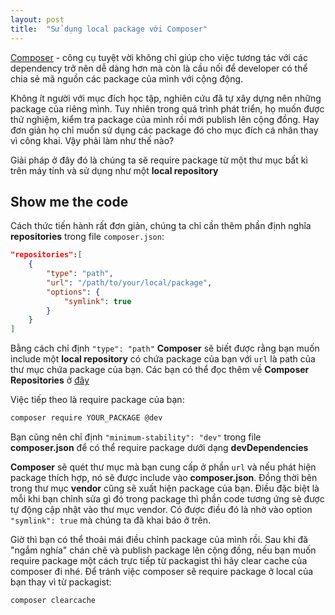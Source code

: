```yaml
---
layout: post
title:  "Sử dụng local package với Composer"
---
```


[Composer](https://getcomposer.org/) - công cụ tuyệt vời không chỉ giúp cho việc tương tác với các dependency trở nên dễ dàng hơn mà còn là cầu nối để developer có thể chia sẻ mã nguồn các package của mình với cộng động.

Không ít người với mục đích học tập, nghiên cứu đã tự xây dựng nên những package của riêng mình. Tuy nhiên trong quá trình phát triển, họ muốn được thử nghiệm, kiểm tra package của mình rồi mới publish lên cộng đồng. Hay đơn giản họ chỉ muốn sử dụng các package đó cho mục đích cá nhân thay vì công khai. Vậy phải làm như thế nào?

Giải pháp ở đây đó là chúng ta sẽ require package từ một thư mục bất kì trên máy tính và sử dụng như một **local repository**

## Show me the code
Cách thức tiến hành rất đơn giản, chúng ta chỉ cần thêm phần định nghĩa **repositories** trong file `composer.json`:
~~~json
"repositories":[
    {
        "type": "path",
        "url": "/path/to/your/local/package",
        "options": {
            "symlink": true
        }
    }
]
~~~
Bằng cách chỉ định `"type": "path"` **Composer** sẽ biết được rằng bạn muốn include một **local repository** có chứa package của bạn với `url` là path của thư mục chứa package của bạn. Các bạn có thể đọc thêm về **Composer Repositories** ở [đây](https://getcomposer.org/doc/05-repositories.md#path)

Việc tiếp theo là require package của bạn:
~~~bash
composer require YOUR_PACKAGE @dev
~~~
Bạn cũng nên chỉ định `"minimum-stability": "dev"` trong file **composer.json** để có thể require package dưới dạng **devDependencies**

**Composer** sẽ quét thư mục mà bạn cung cấp ở phần `url` và nếu phát hiện package thích hợp, nó sẽ được include vào **composer.json**. Đồng thời bên trong thư mục **vendor** cũng sẽ xuất hiện package của bạn. Điều đặc biệt là mỗi khi bạn chỉnh sửa gì đó trong package thì phần code tương ứng sẽ được tự động cập nhật vào thư mục vendor. Có được điều đó là nhờ vào option `"symlink": true` mà chúng ta đã khai báo ở trên.

Giờ thì bạn có thể thoải mái điều chỉnh package của mình rồi. Sau khi đã "ngắm nghía" chán chê và publish package lên cộng đồng, nếu bạn muốn require package một cách trực tiếp từ packagist thì hãy clear cache của composer đi nhé. Để tránh việc composer sẽ require package ở local của bạn thay vì từ packagist:
~~~bash
composer clearcache
~~~